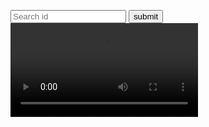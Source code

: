 <html lang="en">

<head>
    <meta charset="UTF-8">
    <meta name="viewport" content="width=device-width, initial-scale=1.0">
    <title>Github Profile Search</title>
  <style>
    body {
    background-image: url("https://www.hp.com/us-en/shop/app/assets/images/uploads/prod/searching-images1619473572572954.jpg?impolicy=Png_Res&imdensity=1&imwidth=600");
}

#inputtext {
    width: 70%;
    height: 12rem;
    position: relative;
    left: 15rem;
    top: 5rem;
    justify-content: center;
    font-size: 65px;
    display: inline-block;
    justify-items: center;
}

button {
    width: 20%;
    height: 5rem;
    position: relative;
    top: 12rem;
    left: 1rem;
}

#result {
    position: absolute;
    left: 35rem;
    top: 30rem;
    font-size: 30px;
}

@media only screen and (max-width: 980px) {
    body {
        width: 100%;
        height: 100%;
        background-image: url("https://searchengineland.com/wp-content/seloads/2015/01/future-search-box-ss-1920.jpg");
        background-repeat: no-repeat;
        background-size: 100% 1000%;
        /* background-size: 100rem 120rem; */
    }

    #inputtext {
        width: 50%;
        height: 15rem;
        position: absolute;
        left: 17rem;
        top: 50rem;
    }

    button {
        width: 20%;
        height: 5rem;
        position: relative;
        top: 70rem;
        left: 25rem;
    }

    #result {
        position: absolute;
        left: 20rem;
        top: 85rem;
        font-size: 30px;
    }
    
}
  </style>
</head>

<body>
    <!-- <form id="text" method="get"> -->
        <input type="search" name="" id="inputtext" placeholder="Search id">
        <button type="button" id="searchbtn" onclick="serbtn()">submit</button>
        <div id="result">
        </div>
        <main id="main"></main>
        <div id="video1">
            <video src="" id="video"></video>
        </div>
    <!-- </form> -->
  <script>
    let api = "https://api.github.com/users/"

let form = document.getElementById('text')
let main = document.getElementById('main')

const userser = (name) => {
    axios(name + api)
}

fetch(api)
    .then((resolve) => {
        return resolve.text();
    })
    .catch((err) => {
        console.log(`${err} in api not found`)
    })
    .then((data) => {
        // console.log(data)
    })

const checkele = () => {
    let inputele = document.querySelector('#inputtext')
    input = inputele.value
    console.log(input)
}

let serbtn = () => {
    checkele()
    if (input.length === 0) {
        console.log("Enter id")
    }
    else {
        let item = api + input
        alert("Plase Wait Id is Searching")
        let vi = document.getElementById('video')
        console.log(vi)
        vi = vi.src
        vi= ("https://cdn.pixabay.com/video/2023/07/24/173102-848555581_large.mp4")
        console.log(vi)
        setTimeout(() => {
            fetch(item)
                .then((response) => {
                    return response.json()
                })
                .then((data) => {
                    console.log(data)
                    document.getElementById('result').innerText = `user: ${data.login}\n Name: ${data.name}\nPublic Repos: ${data.public_repos}`
                    window.open(`https://github.com/${data.login}`, '_blank')
                })
                .catch((err) => {
                    console.log(err)
                    document.getElementById('result').innerText = "user not found Please Try again"
                })
            }, 2000);
        }
}
  </script>
</body>

</html>
